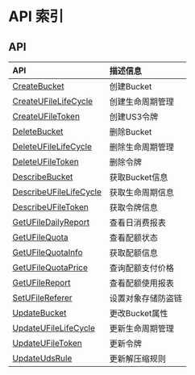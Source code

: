 # API 索引

## API

| API | 描述信息 |
|:---|:---|
|[CreateBucket](api/ufile-api/create_bucket)|创建Bucket|
|[CreateUFileLifeCycle](api/ufile-api/create_ufile_life_cycle)|创建生命周期管理|
|[CreateUFileToken](api/ufile-api/create_ufile_token)|创建US3令牌|
|[DeleteBucket](api/ufile-api/delete_bucket)|删除Bucket|
|[DeleteUFileLifeCycle](api/ufile-api/delete_ufile_life_cycle)|删除生命周期管理|
|[DeleteUFileToken](api/ufile-api/delete_ufile_token)|删除令牌|
|[DescribeBucket](api/ufile-api/describe_bucket)|获取Bucket信息|
|[DescribeUFileLifeCycle](api/ufile-api/describe_ufile_life_cycle)|获取生命周期信息|
|[DescribeUFileToken](api/ufile-api/describe_ufile_token)|获取令牌信息|
|[GetUFileDailyReport](api/ufile-api/get_ufile_daily_report)|查看日消费报表|
|[GetUFileQuota](api/ufile-api/get_ufile_quota)|查看配额状态|
|[GetUFileQuotaInfo](api/ufile-api/get_ufile_quota_info)|获取配额信息|
|[GetUFileQuotaPrice](api/ufile-api/get_ufile_quota_price)|查询配额支付价格|
|[GetUFileReport](api/ufile-api/get_ufile_report)|查看配额使用报表|
|[SetUFileReferer](api/ufile-api/set_ufile_referer)|设置对象存储防盗链|
|[UpdateBucket](api/ufile-api/update_bucket)|更改Bucket属性|
|[UpdateUFileLifeCycle](api/ufile-api/update_ufile_life_cycle)|更新生命周期管理|
|[UpdateUFileToken](api/ufile-api/update_ufile_token)|更新令牌|
|[UpdateUdsRule](api/ufile-api/update_uds_rule)|更新解压缩规则|
